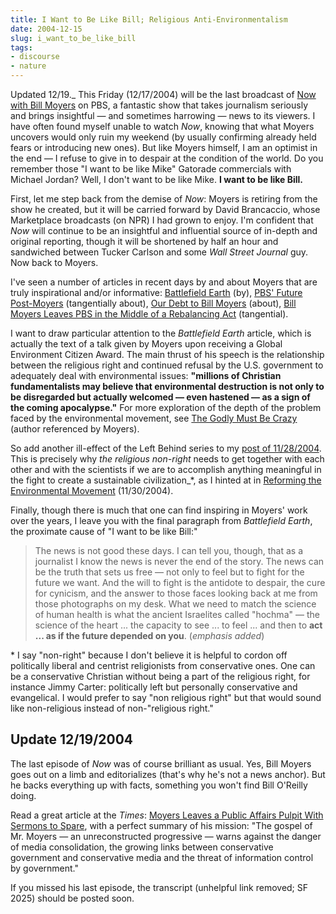 ```yaml
---
title: I Want to Be Like Bill; Religious Anti-Environmentalism
date: 2004-12-15
slug: i_want_to_be_like_bill
tags:
- discourse
- nature
---
```



Updated 12/19._ This Friday (12/17/2004) will be the last
broadcast of [Now with Bill Moyers](https://www.pbs.org/now/) on PBS,
a fantastic show that takes journalism seriously and brings insightful &mdash;
and sometimes harrowing &mdash; news to its viewers. I have often found myself
unable to watch _Now_, knowing that what Moyers uncovers would only ruin my
weekend (by usually confirming already held fears or introducing new ones). But
like Moyers himself, I am an optimist in the end &mdash; I refuse to give in to
despair at the condition of the world. Do you remember those "I want to be like
Mike" Gatorade commercials with Michael Jordan? Well, I don't want to be like
Mike. **I want to be like Bill.**

<!-- truncate -->

First, let me step back from the demise of _Now_: Moyers is retiring from the
show he created, but it will be carried forward by David Brancaccio, whose
Marketplace broadcasts (on NPR) I had grown to enjoy. I'm confident that _Now_
will continue to be an insightful and influential source of in-depth and
original reporting, though it will be shortened by half an hour and sandwiched
between Tucker Carlson and some _Wall Street Journal_ guy. Now back to Moyers.

I've seen a number of articles in recent days by and about Moyers that are truly
inspirational and/or informative: [Battlefield Earth](https://www.alternet.org/2004/12/battlefield_earth) (by),
[PBS' Future
Post-Moyers](https://www.alternet.org/2004/12/pbs_future_post-moyers) (tangentially about), [Our Debt to
Bill Moyers](https://www.thenation.com/article/archive/our-debt-bill-moyers/) (about), [Bill Moyers Leaves PBS in
the Middle of a Rebalancing Act](https://able2know.org/topic/39780-1) (tangential).

I want to draw particular attention to the _Battlefield Earth_ article, which is
actually the text of a talk given by Moyers upon receiving a Global Environment
Citizen Award. The main thrust of his speech is the relationship between the
religious right and continued refusal by the U.S. government to adequately deal
with environmental issues: **"millions of Christian fundamentalists may believe
that environmental destruction is not only to be disregarded but actually
welcomed &mdash; even hastened &mdash; as a sign of the coming apocalypse."**
For more exploration of the depth of the problem faced by the environmental
movement, see [The Godly Must Be
Crazy](https://www.resilience.org/stories/2004-10-26/godly-must-be-crazy/)
(author referenced by Moyers).

So add another ill-effect of the Left Behind series to my [post of
11/28/2004](./11-28-left_behind.md). This is precisely why _the religious
non-right_ needs to get together with each other and with the scientists if we
are to accomplish anything meaningful in the fight to create a sustainable
civilization_*, as I hinted at in [Reforming the Environmental
Movement](./11-30-reforming_the_e.md) (11/30/2004).

Finally, though there is much that one can find inspiring in Moyers' work over
the years, I leave you with the final paragraph from _Battlefield Earth_, the
proximate cause of "I want to be like Bill:"

> The news is not good these days. I can tell you, though, that as a journalist I
> know the news is never the end of the story. The news can be the truth that
> sets us free &mdash; not only to feel but to fight for the future we want. And
> the will to fight is the antidote to despair, the cure for cynicism, and the
> answer to those faces looking back at me from those photographs on my desk.
> What we need to match the science of human health is what the ancient
> Israelites called "hochma" &mdash; the science of the heart ... the capacity
> to see ... to feel ... and then to **act ... as if the future depended on
> you**. (_emphasis added_)

\* I say "non-right" because I don't believe it is helpful to cordon off
politically liberal and centrist religionists from conservative ones. One can be
a conservative Christian without being a part of the religious right, for
instance Jimmy Carter: politically left but personally conservative and
evangelical. I would prefer to say "non religious right" but that would sound
like non-religious instead of non-"religious right."

## Update 12/19/2004

The last episode of _Now_ was of course brilliant as usual. Yes, Bill Moyers
goes out on a limb and editorializes (that's why he's not a news anchor). But he
backs everything up with facts, something you won't find Bill O'Reilly doing.

Read a great article at the _Times_: [Moyers
Leaves a Public Affairs Pulpit With Sermons to Spare](https://www.nytimes.com/2004/12/17/arts/television/17moye.html), with a perfect summary
of his mission: "The gospel of Mr. Moyers &mdash; an unreconstructed progressive
&mdash; warns against the danger of media consolidation, the growing links
between conservative government and conservative media and the threat of
information control by government."

If you missed his last episode, the transcript (unhelpful link removed; SF 2025)
should be posted soon.
